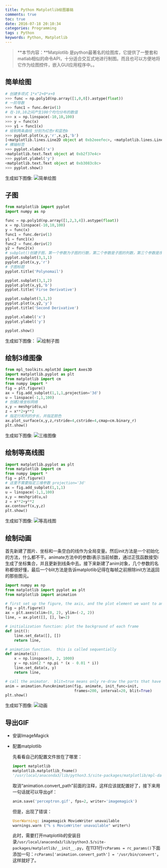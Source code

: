 ```yaml
---
title: Python Matplotlib绘图基础
comments: true
toc: true
date: 2016-07-18 20:10:34
categories: Programming
tags : Python
keywords: Python, Matplotlib
---
```


>**本节内容：**Matplotlib 是python最著名的绘图库，它提供了一整套和matlab相似的命令API，十分适合交互式地进行制图。而且也可以方便地将它作为绘图控件，嵌入GUI应用程序中。。

<!-- more -->

## 简单绘图

``` python
# 创建多项式 1*x^2+0*x+0
>>> func = np.poly1d(np.array([1,0,0]).astype(float))
# 一阶导数
>>> func1 = func.deriv(1)
# 在-10,10之间产生100个均匀分布的数值
>>> x = np.linspace(-10,10,100)
>>> y = func(x)
>>> y1 = func1(x)
# 绘制两条曲线 分别为红色r和蓝色b
>>> pyplot.plot(x,y,'r',x,y1,'b')
[<matplotlib.lines.Line2D object at 0xb2eeefec>, <matplotlib.lines.Line2D object at 0xb2ef46ac>]
# 横轴标签
>>> pyplot.xlabel('x')
<matplotlib.text.Text object at 0xb2f37e4c>
>>> pyplot.ylabel('y')
<matplotlib.text.Text object at 0xb3083c8c>
>>> pyplot.show()
```
生成如下图像:
![简单绘图](/resource/blog/2016-07/简单绘图.png)

## 子图

``` python
from matplotlib import pyplot
import numpy as np

func = np.poly1d(np.array([1,2,3,4]).astype(float))
x = np.linspace(-10,10,100)
y = func(x)
func1 = func.deriv(1)
y1 = func1(x)
func2 = func.deriv(2)
y2 = func2(x)
# subplot()创建子图，第一个参数为子图的行数，第二个参数是子图的列数，第三个参数是序号
pyplot.subplot(3,1,1)
pyplot.plot(x,y,'r')
# 子图标题
pyplot.title('Polynomail')

pyplot.subplot(3,1,2)
pyplot.plot(x,y1,'b')
pyplot.title('Firse Derivative')

pyplot.subplot(3,1,3)
pyplot.plot(x,y2,'y')
pyplot.title('Second Derivative')

pyplot.xlabel('x')
pyplot.ylabel('y')

pyplot.show()
```

生成如下图像：
![绘制子图](/resource/blog/2016-07/子图.png)

## 绘制3维图像

``` python
from mpl_toolkits.mplot3d import Axes3D
import matplotlib.pyplot as plt
from matplotlib import cm
from numpy import *
fig = plt.figure()
ax = fig.add_subplot(1,1,1,projection='3d')
u = linspace(-1,1,100)
# 创建2维坐标网络
x,y = meshgrid(u,u)
z = x**2+y**2
# 指定行和列的步长，并指定颜色
ax.plot_surface(x,y,z,rstride=4,cstride=4,cmap=cm.binary_r)
plt.show()
```

生成如下图像:
![三维图像](/resource/blog/2016-07/三维图像.png)

## 绘制等高线图

``` python
import matplotlib.pyplot as plt
from matplotlib import cm
from numpy import *
fig = plt.figure()
# 这里不需要指定三维参数 projection='3d'
ax = fig.add_subplot(1,1,1)
u = linspace(-1,1,100)
x,y = meshgrid(u,u)
z = x**2+y**2
ax.contourf(x,y,z)
plt.show()
```

生成如下图像:
![等高线图](/resource/blog/2016-07/等高线图.png)

## 绘制动画

首先新建了图片、坐标和一条空白的线作为全局变量。然后init方法是一个初始化的方法，什么都不干。animate方法中的参数i表示当前帧数，通过正弦函数接受i生成了坐标集合，并且更新到线条中去。接下来新建了anim对象，几个参数的名称都很好懂，最后一个blit方法是告诉matplotlib记得在每帧之前擦除init方法返回的那些图元。

``` python
import numpy as np
from matplotlib import pyplot as plt
from matplotlib import animation

# first set up the figure, the axis, and the plot element we want to animate
fig = plt.figure()
ax = plt.axes(xlim=(0, 2), ylim=(-2, 2))
line, = ax.plot([], [], lw=2)

# initialization function: plot the background of each frame
def init():
    line.set_data([], [])
    return line,

# animation function.  this is called sequentially
def animate(i):
    x = np.linspace(0, 2, 1000)
    y = np.sin(2 * np.pi * (x - 0.01 * i))
    line.set_data(x, y)
    return line,

# call the animator.  blit=true means only re-draw the parts that have changed.
anim = animation.FuncAnimation(fig, animate, init_func=init,
                               frames=200, interval=20, blit=True)
plt.show()
```
生成如下图像:
![动画](/resource/blog/2016-07/animation.gif)

## 导出GIF

- 安装ImageMagick
- 配置matplotlib

  先看看自己的配置文件放在了哪里：

  ``` python
  import matplotlib
  matplotlib.matplotlib_fname()
  '/usr/local/anaconda3/lib/python3.5/site-packages/matplotlib/mpl-data/matplotlibrc'
  ```
  取消“animation.convert_path”前面的注释，这样应该就配置好了，接下来用一句话就可以导出gif：

  ``` python
  anim.save('perceptron.gif', fps=2, writer='imagemagick')
  ```

  但是，出现了错误：

  ``` python
  UserWarning: imagemagick MovieWriter unavailable
  warnings.warn ("% s MovieWriter unavailable" writer%)
  ```

  此时，需要打开matplotlib的安装目录`/usr/local/anaconda3/lib/python3.5/site-packages/matplotlib/__init__.py`，在1131行`rcParams = rc_params()`下面添加一句：`rcParams['animation.convert_path'] = '/usr/bin/convert'`，这样就好了。

